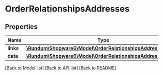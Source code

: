 # OrderRelationshipsAddresses

## Properties
Name | Type | Description | Notes
------------ | ------------- | ------------- | -------------
**links** | [**\Rundum\Shopware6\Model\OrderRelationshipsAddressesLinks**](OrderRelationshipsAddressesLinks.md) |  | [optional] 
**data** | [**\Rundum\Shopware6\Model\OrderRelationshipsAddressesData[]**](OrderRelationshipsAddressesData.md) |  | [optional] 

[[Back to Model list]](../../README.md#documentation-for-models) [[Back to API list]](../../README.md#documentation-for-api-endpoints) [[Back to README]](../../README.md)

